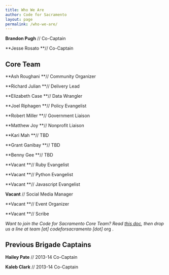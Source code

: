 ```yaml
---
title: Who We Are
author: Code for Sacramento
layout: page
permalink: /who-we-are/
---
```

**Brandon Pugh** // Co-Captain

**Jesse Rosato **// Co-Captain

## Core Team

**Ash Roughani **// Community Organizer

**Richard Julian **// Delivery Lead

**Elizabeth Case **// Data Wrangler

**Joel Riphagen **// Policy Evangelist

**Robert Miller **// Government Liaison

**Matthew Joy **// Nonprofit Liaison

**Kari Mah **// TBD

**Grant Ganibay **// TBD

**Benny Gee **// TBD

**Vacant **// Ruby Evangelist

**Vacant **// Python Evangelist

**Vacant **// Javascript Evangelist

**Vacant** // Social Media Manager

**Vacant **// Event Organizer

**Vacant **// Scribe

*Want to join the Code for Sacramento Core Team? Read <a href="https://docs.google.com/document/d/1oEB1CuzCHldxP_bzcvmcrmK0yAE1BzV2AGhtwtYKZVY/edit?usp=sharing" target="_blank">this doc</a>, then drop us a line at *team *[at]* codeforsacramento* [dot]* org .

## Previous Brigade Captains

****Hailey Pate**** // 2013-14 Co-Captain

**Kaleb Clark** // 2013-14 Co-Captain
